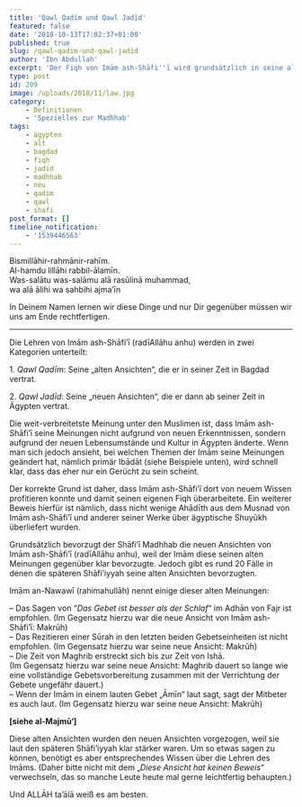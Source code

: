 ```yaml
---
title: 'Qawl Qadīm und Qawl Jadīd'
featured: false
date: '2018-10-13T17:02:37+01:00'
published: true
slug: /qawl-qadim-und-qawl-jadid
author: 'Ibn Abdullah'
excerpt: 'Der Fiqh von Imām ash-Shāfi''ī wird grundsätzlich in seine alten und in seine neuen Ansichten unterteilt.'
type: post
id: 209
image: /uploads/2018/11/law.jpg
category:
    - Definitionen
    - 'Spezielles zur Madhhab'
tags:
    - ägypten
    - alt
    - bagdad
    - fiqh
    - jadid
    - madhhab
    - neu
    - qadim
    - qawl
    - shafi
post_format: []
timeline_notification:
    - '1539446563'
---
```

Bismillāhir-rahmānir-rahīm.  
Al-hamdu lillāhi rabbil-ālamīn.  
Was-salātu was-salāmu alā rasūlinā muhammad,  
wa alā ālihi wa sahbihi ajma’īn

In Deinem Namen lernen wir diese Dinge und nur Dir gegenüber müssen wir uns am Ende rechtfertigen.

- - - - - -

Die Lehren von Imām ash-Shāfi’ī (radīAllāhu anhu) werden in zwei Kategorien unterteilt:

1\. *Qawl Qadīm*: Seine „alten Ansichten“, die er in seiner Zeit in Bagdad vertrat.

2\. *Qawl Jadīd*: Seine „neuen Ansichten“, die er dann ab seiner Zeit in Ägypten vertrat.

Die weit-verbreitetste Meinung unter den Muslimen ist, dass Imām ash-Shāfi’ī seine Meinungen nicht aufgrund von neuen Erkenntnissen, sondern aufgrund der neuen Lebensumstände und Kultur in Ägypten änderte. Wenn man sich jedoch ansieht, bei welchen Themen der Imām seine Meinungen geändert hat, nämlich primär Ibādāt (siehe Beispiele unten), wird schnell klar, dass das eher nur ein Gerücht zu sein scheint.

Der korrekte Grund ist daher, dass Imām ash-Shāfi’ī dort von neuem Wissen profitieren konnte und damit seinen eigenen Fiqh überarbeitete. Ein weiterer Beweis hierfür ist nämlich, dass nicht wenige Ahādīth aus dem Musnad von Imām ash-Shāfi’ī und anderer seiner Werke über ägyptische Shuyūkh überliefert wurden.

Grundsätzlich bevorzugt der Shāfi’ī Madhhab die neuen Ansichten von Imām ash-Shāfi’ī (radīAllāhu anhu), weil der Imām diese seinen alten Meinungen gegenüber klar bevorzugte. Jedoch gibt es rund 20 Fälle in denen die späteren Shāfi’iyyah seine alten Ansichten bevorzugten.

Imām an-Nawawī (rahimahullāh) nennt einige dieser alten Meinungen:

– Das Sagen von “*Das Gebet ist besser als der Schlaf*“ im Adhān von Fajr ist empfohlen. (Im Gegensatz hierzu war die neue Ansicht von Imām ash-Shāfi’ī: Makrūh)  
– Das Rezitieren einer Sūrah in den letzten beiden Gebetseinheiten ist nicht empfohlen. (Im Gegensatz hierzu war seine neue Ansicht: Makrūh)  
– Die Zeit von Maghrib erstreckt sich bis zur Zeit von Ishā.  
(Im Gegensatz hierzu war seine neue Ansicht: Maghrib dauert so lange wie eine vollständige Gebetsvorbereitung zusammen mit der Verrichtung der Gebete ungefähr dauert.)  
– Wenn der Imām in einem lauten Gebet „Āmīn“ laut sagt, sagt der Mitbeter es auch laut. (Im Gegensatz hierzu war seine neue Ansicht: Makrūh)

**\[siehe al-Majmū‘\]**

Diese alten Ansichten wurden den neuen Ansichten vorgezogen, weil sie laut den späteren Shāfi’iyyah klar stärker waren. Um so etwas sagen zu können, benötigt es aber entsprechendes Wissen über die Lehren des Imāms. (Daher bitte nicht mit dem „*Diese Ansicht hat keinen Beweis*“ verwechseln, das so manche Leute heute mal gerne leichtfertig behaupten.)

Und ALLĀH ta’ālā weiß es am besten.
